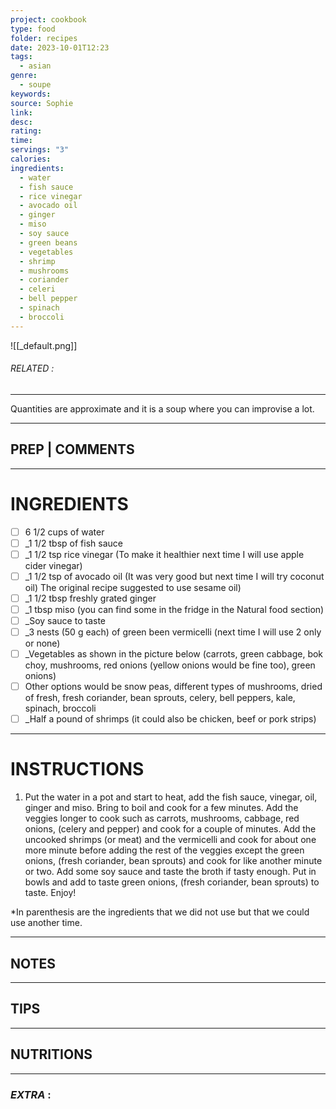 ```yaml
---
project: cookbook
type: food
folder: recipes
date: 2023-10-01T12:23
tags:
  - asian
genre:
  - soupe
keywords: 
source: Sophie
link: 
desc: 
rating: 
time: 
servings: "3"
calories: 
ingredients:
  - water
  - fish sauce
  - rice vinegar
  - avocado oil
  - ginger
  - miso
  - soy sauce
  - green beans
  - vegetables
  - shrimp
  - mushrooms
  - coriander
  - celeri
  - bell pepper
  - spinach
  - broccoli
---
```


![[_default.png]]
###### *RELATED* : 
---
Quantities are approximate and it is a soup where you can improvise a lot.

---
## PREP | COMMENTS



---
# INGREDIENTS

- [ ] 6 1/2 cups of water
- [ ] _1 1/2 tbsp of fish sauce
- [ ] _1 1/2 tsp rice vinegar (To make it healthier next time I will use apple cider vinegar)
- [ ] _1 1/2 tsp of avocado oil (It was very good but next time I will try coconut oil) The original recipe suggested to use sesame oil)
- [ ] _1 1/2 tbsp freshly grated ginger 
- [ ] _1 tbsp miso (you can find some in the fridge in the Natural food section)
- [ ] _Soy sauce to taste
- [ ] _3 nests (50 g each) of green been vermicelli (next time I will use 2 only or none)
- [ ] _Vegetables as shown in the picture below (carrots, green cabbage, bok choy, mushrooms, red onions (yellow onions would be fine too), green onions)
- [ ] Other options would be snow peas, different types of mushrooms, dried of fresh, fresh coriander, bean sprouts, celery, bell peppers, kale, spinach, broccoli
- [ ] _Half a pound of shrimps (it could also be chicken, beef or pork strips)

---
# INSTRUCTIONS

1. Put the water in a pot and start to heat, add the fish sauce, vinegar, oil, ginger and miso. Bring to boil and cook for a few minutes. Add the veggies longer to cook such as carrots, mushrooms, cabbage, red onions, (celery and pepper) and cook for a couple of minutes. Add the uncooked shrimps (or meat) and the vermicelli and cook for about one more minute before adding the rest of the veggies except the green onions, (fresh coriander, bean sprouts) and cook for like another minute or two. Add some soy sauce and taste the broth if tasty enough. Put in bowls and add to taste green onions, (fresh coriander, bean sprouts) to taste. Enjoy!

*In parenthesis are the ingredients that we did not use but that we could use another time.

---
## NOTES



---
## TIPS



---
## NUTRITIONS



---
### *EXTRA* :



